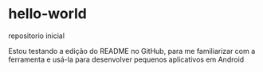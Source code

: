 # hello-world
repositorio inicial

Estou testando a edição do README no GitHub, para me familiarizar com a ferramenta e usá-la para desenvolver pequenos aplicativos em Android  
